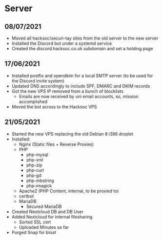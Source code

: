 # Server

## 08/07/2021

* Moved all hacksoc/securi-tay sites from the old server to the new server
* Installed the Discord bot under a systemd service
* Created the discord.hacksoc.co.uk subdomain and set a holding page

## 17/06/2021

* Installed postfix and opendkim for a local SMTP server \(to be used for the Discord invite system\)
* Updated DNS accordingly to include SPF, DMARC and DKIM records
* Got the new VPS IP removed from a bunch of blocklists
  * Emails are now received by uni email accounts, so, mission accomplished
* Moved the bot across to the Hacksoc VPS

## 21/05/2021

* Started the new VPS replacing the old Debian 8 i386 droplet
* Installed:
  * Nginx \(Static files + Reverse Proxies\)
  * PHP
    * php-mysql
    * php-xml
    * php-zip
    * php-curl
    * php-gd
    * php-mbstring
    * php-imagick
  * Apache2 \(PHP Content, internal, to be proxied to\)
  * certbot
  * MariaDB
    * Secured MariaDB
* Created Nextcloud DB and DB User
* Added Nextcloud for internal filesharing
  * Sorted SSL cert
  * Uploaded Minutes so far
* Purged Snap for bloat

